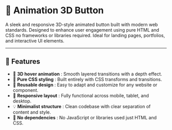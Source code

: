 # 🎯 Animation 3D Button

A sleek and responsive 3D-style animated button built with modern web standards. Designed to enhance user engagement using pure HTML and CSS no frameworks or libraries required. Ideal for landing pages, portfolios, and interactive UI elements.

---

## 🚀 Features  
- 🧲 **3D hover animation** : Smooth layered transitions with a depth effect.  
- 🎨 **Pure CSS styling** : Built entirely with CSS transforms and transitions.  
- 🧱 **Reusable design** : Easy to adapt and customize for any website or component.  
- 📱 **Responsive layout** : Fully functional across mobile, tablet, and desktop.  
- 💡 **Minimalist structure** : Clean codebase with clear separation of content and style.  
- 🔧 **No dependencies** : No JavaScript or libraries used just HTML and CSS.
